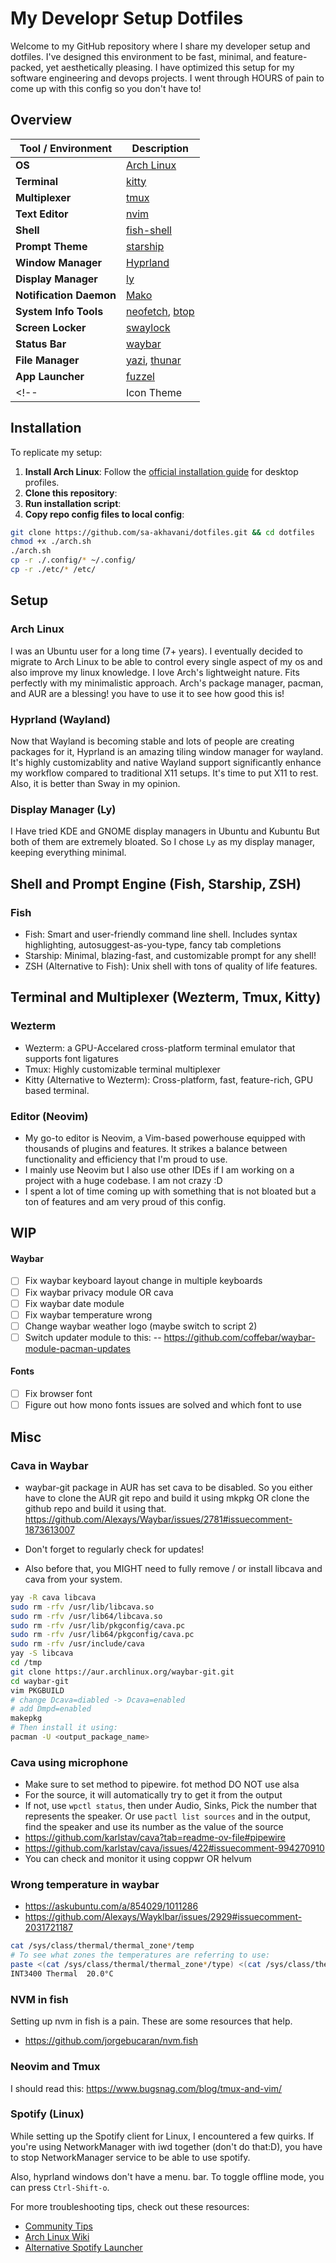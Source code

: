 # My Developr Setup Dotfiles

Welcome to my GitHub repository where I share my developer setup and dotfiles.
I've designed this environment to be fast, minimal, and feature-packed, yet aesthetically pleasing.
I have optimized this setup for my software engineering and devops projects.
I went through HOURS of pain to come up with this config so you don't have to!

## Overview

| **Tool / Environment**         | **Description**                                                                                           |
| ------------------------------ | --------------------------------------------------------------------------------------------------------- |
| **OS**                         | [Arch Linux](https://archlinux.org/)     |
| **Terminal**                   | [kitty](https://github.com/kovidgoyal/kitty) |
| **Multiplexer**                | [tmux](https://github.com/tmux/tmux)                            |
| **Text Editor**                | [nvim](https://github.com/neovim/neovim)          |
| **Shell**                      | [fish-shell](https://github.com/fish-shell/fish-shell) |
| **Prompt Theme**               | [starship](https://github.com/starship/starship)              |
| **Window Manager**             | [Hyprland](https://github.com/hyprwm/Hyprland) |
| **Display Manager**            | [ly](https://github.com/fairyglade/ly)                           |
| **Notification Daemon**        | [Mako](https://github.com/emersion/mako)     |
| **System Info Tools**          | [neofetch](https://github.com/dylanaraps/neofetch), [btop](https://github.com/aristocratos/btop) |
| **Screen Locker**              | [swaylock](https://github.com/mortie/swaylock)                   |
| **Status Bar**                 | [waybar](https://github.com/Alexays/Waybar)                       |
| **File Manager**               | [yazi](https://github.com/sxyazi/yazi), [thunar](https://github.com/xfce-mirror/thunar) |
| **App Launcher**               | [fuzzel](https://codeberg.org/dnkl/fuzzel)                       |
<!-- | Icon Theme          |                                               [Flatery Dark](https://github.com/cbrnix/Flatery)                                                | -->

## Installation

To replicate my setup:

1. **Install Arch Linux**: Follow the [official installation guide](https://wiki.archlinux.org/title/Installation_guide) for desktop profiles.
2. **Clone this repository**:
3. **Run installation script**:
4. **Copy repo config files to local config**:

```bash
git clone https://github.com/sa-akhavani/dotfiles.git && cd dotfiles
chmod +x ./arch.sh
./arch.sh
cp -r ./.config/* ~/.config/
cp -r ./etc/* /etc/
```

## Setup

### Arch Linux
I was an Ubuntu user for a long time (7+ years).
I eventually decided to migrate to Arch Linux to be able to control every single aspect of my os and also improve my linux knowledge.
I love Arch's lightweight nature. Fits perfectly with my minimalistic approach.
Arch's package manager, pacman, and AUR are a blessing! you have to use it to see
how good this is!


### Hyprland (Wayland)


Now that Wayland is becoming stable and lots of people are creating packages for it,
Hyprland is an amazing tiling window manager for wayland.
It's highly customizablity and native Wayland support significantly enhance my workflow compared to traditional X11 setups.
It's time to put X11 to rest.
Also, it is better than Sway in my opinion.


### Display Manager (Ly)
I Have tried KDE and GNOME display managers in Ubuntu and Kubuntu
But both of them are extremely bloated.
So I chose `Ly` as my display manager, keeping everything minimal.


## Shell and Prompt Engine (Fish, Starship, ZSH)
### Fish
- Fish: Smart and user-friendly command line shell. Includes syntax highlighting, autosuggest-as-you-type, fancy tab completions
- Starship: Minimal, blazing-fast, and customizable prompt for any shell! 
- ZSH (Alternative to Fish): Unix shell with tons of quality of life features.


## Terminal and Multiplexer (Wezterm, Tmux, Kitty)
### Wezterm
- Wezterm: a GPU-Accelared cross-platform terminal emulator that supports font ligatures
- Tmux: Highly customizable terminal multiplexer
- Kitty (Alternative to Wezterm): Cross-platform, fast, feature-rich, GPU based terminal.


### Editor (Neovim)
- My go-to editor is Neovim, a Vim-based powerhouse equipped with thousands of plugins and features. It strikes a balance between functionality and efficiency that I'm proud to use.
- I mainly use Neovim but I also use other IDEs if I am working on a project with a huge codebase. I am not crazy :D
- I spent a lot of time coming up with something that is not bloated but a ton of features and am very proud of this config.


## WIP

#### Waybar
- [ ] Fix waybar keyboard layout change in multiple keyboards
- [ ] Fix waybar privacy module OR cava
- [ ] Fix waybar date module
- [ ] Fix waybar temperature wrong
- [ ] Change waybar weather logo (maybe switch to script 2)
- [ ] Switch updater module to this:
    -- https://github.com/coffebar/waybar-module-pacman-updates

#### Fonts
- [ ] Fix browser font
- [ ] Figure out how mono fonts issues are solved and which font to use

## Misc

### Cava in Waybar
- waybar-git package in AUR has set cava to be disabled.
So you either have to clone the AUR git repo and build it using mkpkg OR
clone the github repo and build it using that.
https://github.com/Alexays/Waybar/issues/2781#issuecomment-1873613007

- Don't forget to regularly check for updates!

- Also before that, you MIGHT need to fully remove / or install libcava and cava from your system.

```bash
yay -R cava libcava
sudo rm -rfv /usr/lib/libcava.so
sudo rm -rfv /usr/lib64/libcava.so
sudo rm -rfv /usr/lib/pkgconfig/cava.pc
sudo rm -rfv /usr/lib64/pkgconfig/cava.pc
sudo rm -rfv /usr/include/cava
yay -S libcava
cd /tmp
git clone https://aur.archlinux.org/waybar-git.git
cd waybar-git
vim PKGBUILD
# change Dcava=diabled -> Dcava=enabled
# add Dmpd=enabled
makepkg
# Then install it using:
pacman -U <output_package_name>
```

### Cava using microphone

- Make sure to set method to pipewire. fot method DO NOT use alsa
- For the source, it will automatically try to get it from the output
- If not, use `wpctl status`, then under Audio, Sinks, Pick the number that
represents the speaker.
Or use `pactl list sources` and in the output, find the speaker and use
its number as the value of the source
- https://github.com/karlstav/cava?tab=readme-ov-file#pipewire
- https://github.com/karlstav/cava/issues/422#issuecomment-994270910
- You can check and monitor it using coppwr OR helvum

### Wrong temperature in waybar
- https://askubuntu.com/a/854029/1011286
- https://github.com/Alexays/Wayklbar/issues/2929#issuecomment-2031721187

```bash
cat /sys/class/thermal/thermal_zone*/temp
# To see what zones the temperatures are referring to use:
paste <(cat /sys/class/thermal/thermal_zone*/type) <(cat /sys/class/thermal/thermal_zone*/temp) | column -s $'\t' -t | sed 's/\(.\)..$/.\1°C/'
INT3400 Thermal  20.0°C

```

### NVM in fish
Setting up nvm in fish is a pain. These are some resources that help.
- https://github.com/jorgebucaran/nvm.fish

### Neovim and Tmux
I should read this: https://www.bugsnag.com/blog/tmux-and-vim/


### Spotify (Linux)
While setting up the Spotify client for Linux, I encountered a few quirks.
If you're using NetworkManager with iwd together (don't do that:D),
you have to stop NetworkManager service to be able to use spotify.

Also, hyprland windows don't have a menu. bar. To toggle offline mode, you can press `Ctrl-Shift-o`.

For more troubleshooting tips, check out these resources:
- [Community Tips](https://community.spotify.com/t5/Desktop-Linux/How-do-I-switch-to-offline-mode-with-no-File-menu/m-p/1577765#M3528)
- [Arch Linux Wiki](https://wiki.archlinux.org/title/Spotify)
- [Alternative Spotify Launcher](https://github.com/kpcyrd/spotify-launcher)

